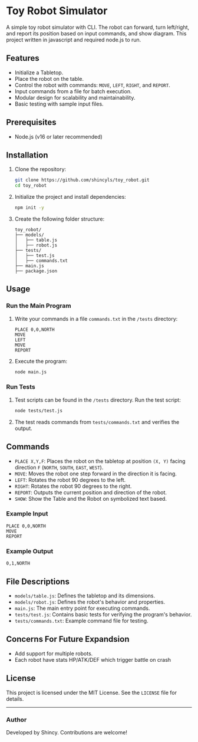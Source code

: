 # Toy Robot Simulator

A simple toy robot simulator with CLI. The robot can forward, turn left/right, and report its position based on input commands, and show diagram. This project written in javascript and required node.js to run.

## Features

- Initialize a Tabletop.
- Place the robot on the table.
- Control the robot with commands: `MOVE`, `LEFT`, `RIGHT`, and `REPORT`.
- Input commands from a file for batch execution.
- Modular design for scalability and maintainability.
- Basic testing with sample input files.

## Prerequisites

- Node.js (v16 or later recommended)

## Installation

1. Clone the repository:
   ```bash
   git clone https://github.com/shincyls/toy_robot.git
   cd toy_robot
   ```

2. Initialize the project and install dependencies:
   ```bash
   npm init -y
   ```

3. Create the following folder structure:
   ```
   toy_robot/
   ├── models/
   │   ├── table.js
   │   ├── robot.js
   ├── tests/
   │   ├── test.js
   │   ├── commands.txt
   ├── main.js
   ├── package.json
   ```

## Usage

### Run the Main Program

1. Write your commands in a file `commands.txt` in the `/tests` directory:
   ```
   PLACE 0,0,NORTH
   MOVE
   LEFT
   MOVE
   REPORT
   ```

2. Execute the program:
   ```bash
   node main.js
   ```

### Run Tests

1. Test scripts can be found in the `/tests` directory. Run the test script:
   ```bash
   node tests/test.js
   ```

2. The test reads commands from `tests/commands.txt` and verifies the output.

## Commands

- `PLACE X,Y,F`: Places the robot on the tabletop at position `(X, Y)` facing direction `F` (`NORTH`, `SOUTH`, `EAST`, `WEST`).
- `MOVE`: Moves the robot one step forward in the direction it is facing.
- `LEFT`: Rotates the robot 90 degrees to the left.
- `RIGHT`: Rotates the robot 90 degrees to the right.
- `REPORT`: Outputs the current position and direction of the robot.
- `SHOW`: Show the Table and the Robot on symbolized text based.

### Example Input

```
PLACE 0,0,NORTH
MOVE
REPORT
```

### Example Output

```
0,1,NORTH
```

## File Descriptions

- `models/table.js`: Defines the tabletop and its dimensions.
- `models/robot.js`: Defines the robot's behavior and properties.
- `main.js`: The main entry point for executing commands.
- `tests/test.js`: Contains basic tests for verifying the program's behavior.
- `tests/commands.txt`: Example command file for testing.

## Concerns For Future Expandsion

- Add support for multiple robots.
- Each robot have stats HP/ATK/DEF which trigger battle on crash

## License

This project is licensed under the MIT License. See the `LICENSE` file for details.

---

### Author

Developed by Shincy. Contributions are welcome!